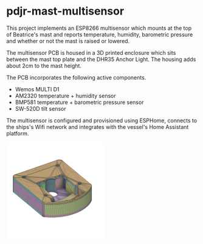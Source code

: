 # pdjr-mast-multisensor

This project implements an ESP8266 multisensor which mounts at the top
of Beatrice's mast and reports temperature, humidity, barometric
pressure and whether or not the mast is raised or lowered.

The multisensor PCB is housed in a 3D printed enclosure which sits
between the mast top plate and the DHR35 Anchor Light.
The housing adds about 2cm to the mast height.

The PCB incorporates the following active components.

* Wemos MULTI D1
* AM2320 temperature + humidity sensor
* BMP581 temperature + barometric pressure sensor
* SW-520D tilt sensor

The multisensor is configured and provisioned using ESPHome, connects
to the ships's Wifi network and integrates with the vessel's Home
Assistant platform.

![Multisensor enclosure](./resources/enclosure.png)
